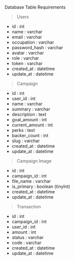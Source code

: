 Database Table Requirements
> Users
* id : int
* name : varchar
* email : varchar
* occupation : varchar
* password_hash : varchar
* avatar : varchar
* role : varchar
* token : varchar
* created_at : datetime
* update_at : datetime

> Campaign
* id : int
* user_id : int
* name : varchar
* summary : varchar
* description : text
* goal_amount : int
* current_amount : int
* perks : text
* backer_count : int
* slug : varchar
* created_at : datetime
* update_at : datetime

> Campaign Image
* id : int
* campaign_id : int
* file_name : varchar
* is_primary : boolean (tinyInt)
* created_at : datetime
* update_at : datetime

> Transaction
* id : int
* campaign_id : int
* user_id : int
* amount : int
* status : varchar
* code : varchar
* created_at : datetime
* update_at : datetime
